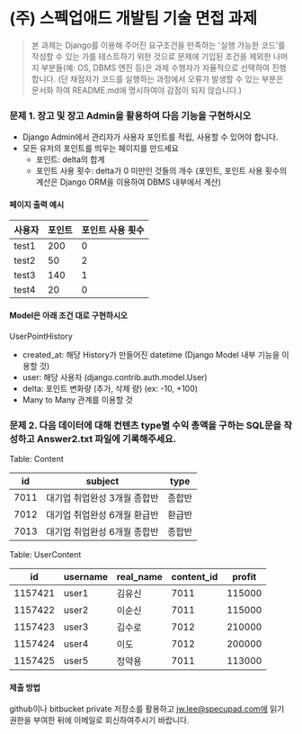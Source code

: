 # (주) 스펙업애드 개발팀 기술 면접 과제

> 본 과제는 Django를 이용해 주어진 요구조건을 만족하는 '실행 가능한 코드'를 작성할 수 있는 가를 테스트하기 위한 것으로 문제에 기입된 조건을 제외한 나머지 부분들(예: OS, DBMS 엔진 등)은 과제 수행자가 자율적으로 선택하여 진행합니다. (단 채점자가 코드를 실행하는 과정에서 오류가 발생할 수 있는 부분은 문서화 하여 README.md에 명시하여야 감점이 되지 않습니다.)

### 문제 1. 장고 및 장고 Admin을 활용하여 다음 기능을 구현하시오
- Django Admin에서 관리자가 사용자 포인트를 적립, 사용할 수 있어야 합니다.
- 모든 유저의 포인트를 띄우는 페이지를 만드세요
    * 포인트: delta의 합계
    * 포인트 사용 횟수: delta가 0 미만인 것들의 개수 (포인트, 포인트 사용 횟수의 계산은 Django ORM을 이용하여 DBMS 내부에서 계산)

#### 페이지 출력 예시
|사용자|포인트|포인트 사용 횟수|
|---|---|---|
|test1|200|0|
|test2|50|2|
|test3|140|1|
|test4|20|0|


#### Model은 아래 조건 대로 구현하시오
UserPointHistory
- created_at: 해당 History가 만들어진 datetime (Django Model 내부 기능을 이용할 것)
- user: 해당 사용자 (django.contrib.auth.model.User)
- delta: 포인트 변화량 (추가, 삭제 량) (ex: -10, +100)
- Many to Many 관계를 이용할 것

### 문제 2. 다음 데이터에 대해 컨텐츠 type별 수익 총액을 구하는 SQL문을 작성하고 Answer2.txt 파일에 기록해주세요.
Table: Content

|id|subject|type|
|---|---|---|
|7011|대기업 취업완성 3개월 종합반|종합반|
|7012|대기업 취업완성 6개월 환급반|환급반|
|7013|대기업 취업완성 6개월 종합반|종합반|

Table: UserContent

|id|username|real_name|content_id|profit|
|---|---|---|---|---|
|1157421|user1|김유신|7011|115000|
|1157422|user2|이순신|7011|115000|
|1157423|user3|김수로|7012|210000|
|1157424|user4|이도|7012|200000|
|1157425|user5|정약용|7011|113000|



#### 제출 방법
github이나 bitbucket private 저장소를 활용하고 jw.lee@specupad.com에 읽기 권한을 부여한 뒤에 이메일로 회신하여주시기 바랍니다.

